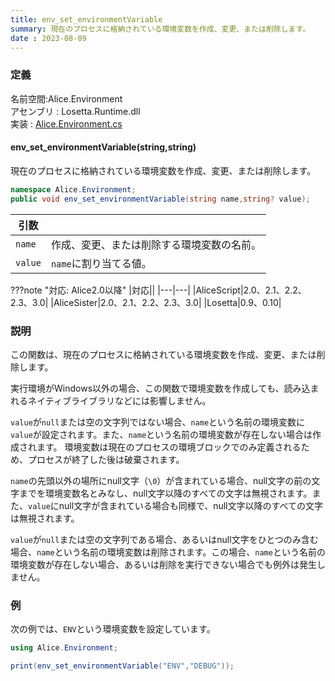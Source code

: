 ```yaml
---
title: env_set_environmentVariable
summary: 現在のプロセスに格納されている環境変数を作成、変更、または削除します。
date : 2023-08-09
---
```

### 定義
名前空間:Alice.Environment<br/>
アセンブリ : Losetta.Runtime.dll<br/>
実装 : [Alice.Environment.cs](https://github.com/WSOFT-Project/Losetta/blob/master/Losetta.Runtime/Alice.Environment.cs)

#### env_set_environmentVariable(string,string)

現在のプロセスに格納されている環境変数を作成、変更、または削除します。

```cs title="AliceScript"
namespace Alice.Environment;
public void env_set_environmentVariable(string name,string? value);
```

|引数| |
|-|-|
|`name`|作成、変更、または削除する環境変数の名前。|
|`value`|`name`に割り当てる値。|

???note "対応: Alice2.0以降"
    |対応||
    |---|---|
    |AliceScript|2.0、2.1、2.2、2.3、3.0|
    |AliceSister|2.0、2.1、2.2、2.3、3.0|
    |Losetta|0.9、0.10|

### 説明
この関数は、現在のプロセスに格納されている環境変数を作成、変更、または削除します。

実行環境がWindows以外の場合、この関数で環境変数を作成しても、読み込まれるネイティブライブラリなどには影響しません。

`value`が`null`または空の文字列ではない場合、`name`という名前の環境変数に`value`が設定されます。また、`name`という名前の環境変数が存在しない場合は作成されます。
環境変数は現在のプロセスの環境ブロックでのみ定義されるため、プロセスが終了した後は破棄されます。

`name`の先頭以外の場所にnull文字（`\0`）が含まれている場合、null文字の前の文字までを環境変数名とみなし、null文字以降のすべての文字は無視されます。また、`value`にnull文字が含まれている場合も同様で、null文字以降のすべての文字は無視されます。

`value`が`null`または空の文字列である場合、あるいはnull文字をひとつのみ含む場合、`name`という名前の環境変数は削除されます。この場合、`name`という名前の環境変数が存在しない場合、あるいは削除を実行できない場合でも例外は発生しません。
### 例
次の例では、`ENV`という環境変数を設定しています。

```cs title="AliceScript"
using Alice.Environment;

print(env_set_environmentVariable("ENV","DEBUG"));
```